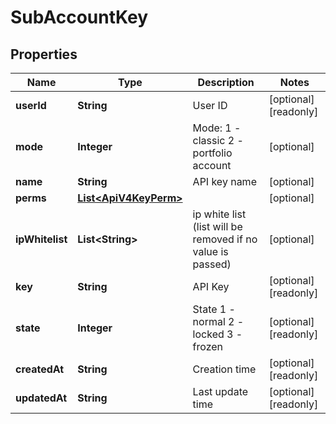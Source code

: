 
# SubAccountKey

## Properties

Name | Type | Description | Notes
------------ | ------------- | ------------- | -------------
**userId** | **String** | User ID |  [optional] [readonly]
**mode** | **Integer** | Mode: 1 - classic 2 - portfolio account |  [optional]
**name** | **String** | API key name |  [optional]
**perms** | [**List&lt;ApiV4KeyPerm&gt;**](ApiV4KeyPerm.md) |  |  [optional]
**ipWhitelist** | **List&lt;String&gt;** | ip white list (list will be removed if no value is passed) |  [optional]
**key** | **String** | API Key |  [optional] [readonly]
**state** | **Integer** | State 1 - normal 2 - locked 3 - frozen |  [optional] [readonly]
**createdAt** | **String** | Creation time |  [optional] [readonly]
**updatedAt** | **String** | Last update time |  [optional] [readonly]

